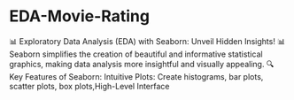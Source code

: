 # EDA-Movie-Rating
📊 Exploratory Data Analysis (EDA) with Seaborn: Unveil Hidden Insights! 📊Seaborn simplifies the creation of beautiful and informative statistical graphics, making data analysis more insightful and visually appealing.  🔍 Key Features of Seaborn:  Intuitive Plots: Create histograms, bar plots, scatter plots, box plots,High-Level Interface
